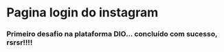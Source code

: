 # Pagina login do instagram

### Primeiro desafio na plataforma DIO... concluído com sucesso, rsrsr!!!!